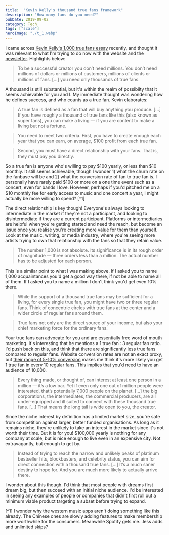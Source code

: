 ```yaml
---
title:  "Kevin Kelly's thousand true fans framework"  
description: "How many fans do you need?"
pubDate: 2019-09-02
category: Tech
tags: ["scale"]
heroImage: "./t_1.webp"
---
```


I came across [Kevin Kelly's 1,000 true fans essay](https://kk.org/thetechnium/1000-true-fans/ "1000") recently, and thought it was relevant to what I'm trying to do now with the website and the [newsletter](https://avoidboringpeople.substack.com/ "ABP"). Highlights below:

> To be a successful creator you don’t need millions. You don’t need millions of dollars or millions of customers, millions of clients or millions of fans. \[...\] you need only thousands of true fans.

A thousand is still substantial, but it's within the realm of possibilty that it seems achievable for you and I. My immediate thought was wondering how he defines success, and who counts as a true fan. Kevin elaborates:

> A true fan is defined as a fan that will buy anything you produce. \[...\] If you have roughly a thousand of true fans like this (also known as super fans), you can make a living — if you are content to make a living but not a fortune.

> You need to meet two criteria. First, you have to create enough each year that you can earn, on average, $100 profit from each true fan.

> Second, you must have a direct relationship with your fans. That is, they must pay you directly.

So a true fan is anyone who's willing to pay $100 yearly, or less than $10 monthly. It still seems achievable, though I wonder 1) what the churn rate on the fanbase will be and 2) what the conversion rate of fan to true fan is. I personally have rarely paid $100 or more on a one time event such as a concert, even for bands I love. However, perhaps if you'd pitched me on a $10 monthly fee for early access to music and one concert a year, I might actually be more willing to spend? [^1]

The direct relationship is key though! Everyone's always looking to intermediate in the market if they're not a participant, and looking to disintermediate if they are a current participant. Platforms or intermediaries are helpful when you're getting started and need the reach, but become an issue once you realise you're creating more value for them than yourself. Look at the music, writing, or media industry, where you're seeing more artists trying to own that relationship with the fans so that they retain value.

> The number 1,000 is not absolute. Its significance is in its rough order of magnitude — three orders less than a million. The actual number has to be adjusted for each person.

This is a similar point to what I was making above. If I asked you to name 1,000 acquaintances you'd get a good way there, if not be able to name all of them. If I asked you to name a million I don't think you'd get even 10% there. 

> While the support of a thousand true fans may be sufficient for a living, for every single true fan, you might have two or three regular fans. Think of concentric circles with true fans at the center and a wider circle of regular fans around them.

> True fans not only are the direct source of your income, but also your chief marketing force for the ordinary fans.

Your true fans can advocate for you and are essentially free word of mouth marketing. It's interesting that he mentions a 1 true fan : 3 regular fan ratio. I'd push back on this, and think that there are significantly less true fans compared to regular fans. Website conversion rates are not an exact proxy, but [their range of 5-10% conversion](https://www.invespcro.com/blog/the-average-website-conversion-rate-by-industry/ "conversion") makes me think it's more likely you get 1 true fan in every 10 regular fans. This implies that you'd need to have an audience of 10,000.

> Every thing made, or thought of, can interest at least one person in a million — it’s a low bar. Yet if even only one out of million people were interested, that’s potentially 7,000 people on the planet. \[...\] the big corporations, the intermediates, the commercial producers, are all under-equipped and ill suited to connect with these thousand true fans. \[...\] That means the long tail is wide open to you, the creator.

Since the niche interest by definition has a limited market size, you're safe from competition against larger, better funded organisations. As long as it remains niche, they're unlikely to take an interest in the market since it's not worth their time. But it is for you! $100,000 yearly is nothing for any company at scale, but is nice enough to live even in an expensive city. Not extravagantly, but enough to get by.

> Instead of trying to reach the narrow and unlikely peaks of platinum bestseller hits, blockbusters, and celebrity status, you can aim for direct connection with a thousand true fans. \[...\] It’s a much saner destiny to hope for. And you are much more likely to actually arrive there.

I wonder about this though. I'd think that most people with dreams first dream big, but then succeed with an initial niche audience. I'd be interested in seeing any examples of people or companies that didn't first roll out a minimum viable product targeting a subset before trying to expand. 

[^1] I wonder why the western music apps aren't doing something like this already. The Chinese ones are slowly adding features to make membership more worthwhile for the consumers. Meanwhile Spotify gets me...less adds and unlimited skips?